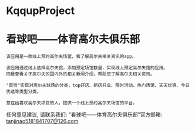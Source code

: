 # KqqupProject
# 看球吧——体育高尔夫俱乐部

    该应用是一款线上预约高尔夫场馆，和了解高尔夫相关资讯的app。
    
    该应用通过线上选择高尔夫馆，添加预定场馆数量，实现线上预定高尔夫馆的应用。
    同是查看关于高尔夫的国内外的相关新闻介绍，帮助您了解高尔夫相关资讯。
    
    "首页"实现对高尔夫球场的分类，top好店、新店开业、限时活动、热门场馆、天天优惠、今日优选等类型分类。
    
    意在给喜欢高尔夫项目的人，提供一个线上预约高尔夫场馆的平台。

   任何意见建议, 请联系我们: 
   "看球吧——体育高尔夫俱乐部"官方邮箱: tanjinao5181841707@126.com
